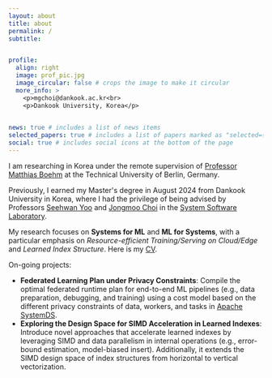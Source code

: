 ```yaml
---
layout: about
title: about
permalink: /
subtitle: 


profile:
  align: right
  image: prof_pic.jpg
  image_circular: false # crops the image to make it circular
  more_info: >
    <p>mgchoi@dankook.ac.kr<br>
    <p>Dankook University, Korea</p>
    

news: true # includes a list of news items
selected_papers: true # includes a list of papers marked as "selected={true}"
social: true # includes social icons at the bottom of the page
---
```

I am researching in Korea under the remote supervision of [Professor Matthias Boehm](https://mboehm7.github.io/) at the Technical University of Berlin, Germany. 

Previously, I earned my Master's degree in August 2024 from Dankook University in Korea, where I had the privilege of being advised by Professors [Seehwan Yoo](https://sites.google.com/site/dkumobileos/members/seehwanyoo) and [Jongmoo Choi](http://embedded.dankook.ac.kr/~choijm/) in the [System Software Laboratory](https://sslab.dankook.ac.kr/).

My research focuses on **Systems for ML** and **ML for Systems**, with a particular emphasis on *Resource-efficient Training/Serving on Cloud/Edge* and *Learned Index Structure*. Here is my [CV](./assets/pdf/Minguk_Choi.pdf).

On-going projects:
  - **Federated Learning Plan under Privacy Constraints**: Compile the optimal federated runtime plan for end-to-end ML pipelines (e.g., data preparation, debugging, and training) using a cost model based on the different privacy constraints of data, workers, and tasks in [Apache SystemDS](https://github.com/apache/systemds).
  - **Exploring the Design Space for SIMD Acceleration in Learned Indexes**: Introduce novel approaches that accelerate learned indexes by leveraging SIMD and data parallelism in internal operations (e.g., error-bound estimation, model-biased insert). Additionally, it extends the SIMD design space of index structures from horizontal to vertical vectorization.